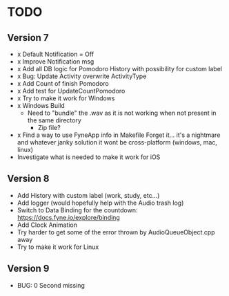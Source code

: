 # TODO

## Version 7

- x Default Notification = Off
- x Improve Notification msg
- x Add all DB logic for Pomodoro History with possibility for custom label
- x Bug: Update Activity overwrite ActivityType
- x Add Count of finish Pomodoro 
- x Add test for UpdateCountPomodoro
- x Try to make it work for Windows
- x Windows Build
  - Need to "bundle" the .wav as it is not working when not present in the same directory
    - Zip file?
- x Find a way to use FyneApp info in Makefile
  Forget it... it's a nightmare and whatever janky solution it wont be cross-platform (windows, mac, linux)
- Investigate what is needed to make it work for iOS

## Version 8

- Add History with custom label (work, study, etc...)
- Add logger (would hopefully help with the Audio trash log)
- Switch to Data Binding for the countdown: https://docs.fyne.io/explore/binding
- Add Clock Animation
- Try harder to get some of the error thrown by AudioQueueObject.cpp away 
- Try to make it work for Linux

## Version 9

- BUG: 0 Second missing

